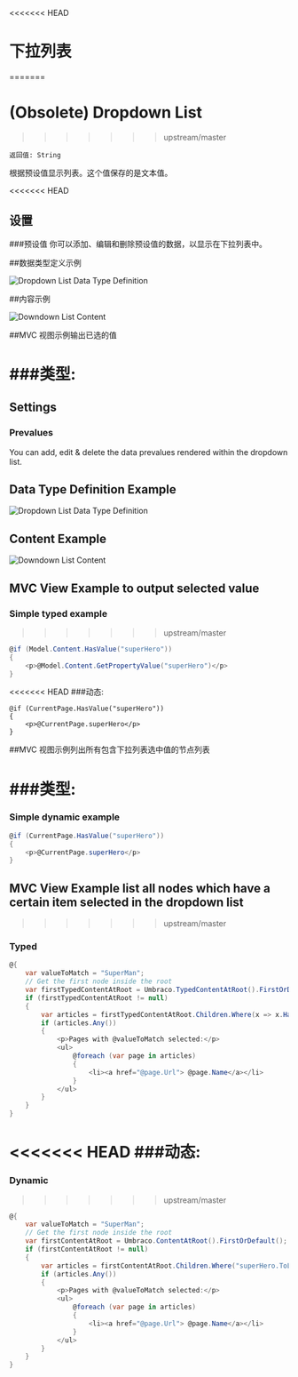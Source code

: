 <<<<<<< HEAD
# 下拉列表
=======
# (Obsolete) Dropdown List
>>>>>>> upstream/master

`返回值: String`

根据预设值显示列表。这个值保存的是文本值。

<<<<<<< HEAD
## 设置

###预设值
你可以添加、编辑和删除预设值的数据，以显示在下拉列表中。

##数据类型定义示例

![Dropdown List Data Type Definition](images/Dropdown-List-DataType.png)

##内容示例 

![Downdown List Content](images/Dropdown-List-Content.png)

##MVC 视图示例输出已选的值

###类型:
=======
## Settings

### Prevalues

You can add, edit & delete the data prevalues rendered within the dropdown list.

## Data Type Definition Example

![Dropdown List Data Type Definition](images/Dropdown-List-DataType.png)

## Content Example

![Downdown List Content](images/Dropdown-List-Content.png)

## MVC View Example to output selected value

### Simple typed example
>>>>>>> upstream/master

```csharp
@if (Model.Content.HasValue("superHero"))
{
    <p>@Model.Content.GetPropertyValue("superHero")</p>
}
```

<<<<<<< HEAD
###动态:     
                         
    @if (CurrentPage.HasValue("superHero"))
    {
        <p>@CurrentPage.superHero</p>
    }    

##MVC 视图示例列出所有包含下拉列表选中值的节点列表

###类型:
=======
### Simple dynamic example

```csharp
@if (CurrentPage.HasValue("superHero"))
{
    <p>@CurrentPage.superHero</p>
}
```

## MVC View Example list all nodes which have a certain item selected in the dropdown list
>>>>>>> upstream/master

### Typed

```csharp
@{
    var valueToMatch = "SuperMan";
    // Get the first node inside the root
    var firstTypedContentAtRoot = Umbraco.TypedContentAtRoot().FirstOrDefault();
    if (firstTypedContentAtRoot != null)
    {
        var articles = firstTypedContentAtRoot.Children.Where(x => x.HasValue("superHero") && x.GetPropertyValue<string>("superHero").ToLower().Contains(valueToMatch.ToLower()));
        if (articles.Any())
        {
            <p>Pages with @valueToMatch selected:</p>
            <ul>
                @foreach (var page in articles)
                {
                    <li><a href="@page.Url"> @page.Name</a></li>
                }
            </ul>
        }
    }
}
```

<<<<<<< HEAD
###动态:                             
=======
### Dynamic
>>>>>>> upstream/master

```csharp
@{
    var valueToMatch = "SuperMan";
    // Get the first node inside the root
    var firstContentAtRoot = Umbraco.ContentAtRoot().FirstOrDefault();
    if (firstContentAtRoot != null)
    {
        var articles = firstContentAtRoot.Children.Where("superHero.ToLower() == @0", valueToMatch.ToLower());
        if (articles.Any())
        {
            <p>Pages with @valueToMatch selected:</p>
            <ul>
                @foreach (var page in articles)
                {
                    <li><a href="@page.Url"> @page.Name</a></li>
                }
            </ul>
        }
    }
}
```